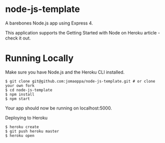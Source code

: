 # node-js-template

A barebones Node.js app using Express 4.

This application supports the Getting Started with Node on Heroku article - check it out.

# Running Locally
Make sure you have Node.js and the Heroku CLI installed.
 
    $ git clone git@github.com:jomaoppa/node-js-template.git # or clone your own fork
    $ cd node-js-template
    $ npm install 
    $ npm start
Your app should now be running on localhost:5000.

Deploying to Heroku 

    $ heroku create
    $ git push heroku master  
    $ heroku open


